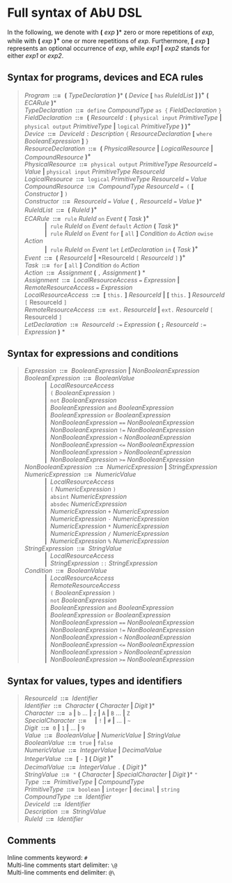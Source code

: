 # Full syntax of AbU DSL
In the following, we denote with **(** *exp* **)*** zero or more repetitions of *exp*, while with **(** *exp* **)<sup>+</sup>** one or more repetitions of *exp*. Furthermore, **[** *exp* **]** represents an optional occurrence of *exp*, while *exp1* **|** *exp2* stands for either *exp1* or *exp2*.

## Syntax for programs, devices and ECA rules
>*Program* &nbsp;**::=**&nbsp; **(** *TypeDeclaration* **)*** **(** *Device* **[** `has` *RuleIdList* **] )<sup>+</sup>** **(** *ECARule* **)*** <br>
*TypeDeclaration* &nbsp;**::=**&nbsp; `define` *CompoundType* `as {` *FieldDeclaration* `}` <br>
*FieldDeclaration* &nbsp;**::=**&nbsp; **(** *ResourceId* `:` **(** `physical input` *PrimitiveType* **|** `physical output` *PrimitiveType* **|** `logical` *PrimitiveType* **) )<sup>+</sup>** <br>
*Device* &nbsp;**::=**&nbsp; *DeviceId* `:` *Description* `{` *ResourceDeclaration* **[** `where` *BooleanExpression* **]** `}` <br>
*ResourceDeclaration* &nbsp;**::=**&nbsp; **(** *PhysicalResource* **|** *LogicalResource* **|** *CompoundResource* **)<sup>+</sup>** <br>
*PhysicalResource* &nbsp;**::=**&nbsp; `physical output` *PrimitiveType* *ResourceId* `=` *Value* **|** `physical input` *PrimitiveType* *ResourceId* <br>
*LogicalResource* &nbsp;**::=**&nbsp; `logical` *PrimitiveType* *ResourceId* `=` *Value* <br>
*CompoundResource* &nbsp;**::=**&nbsp; *CompoundType* *ResourceId* `= (` **[** *Constructor* **]** `)` <br>
*Constructor* &nbsp;**::=**&nbsp; *ResourceId* `=` *Value* **(** `,` *ResourceId* `=` *Value* **)***  <br>
*RuleIdList* &nbsp;**::=**&nbsp; **(** *RuleId* **)<sup>+</sup>** <br>
*ECARule* &nbsp;**::=**&nbsp; `rule` *RuleId* `on` *Event* **(** *Task* **)<sup>+</sup>** <br>
  &emsp;&emsp;&emsp; **|**&nbsp; `rule` *RuleId* `on` *Event* `default` *Action* **(** *Task* **)*** <br>
  &emsp;&emsp;&emsp; **|**&nbsp; `rule` *RuleId* `on` *Event* `for` **[** `all` **]** *Condition* `do` *Action* `owise` *Action* <br>
  &emsp;&emsp;&emsp; **|**&nbsp; `rule` *RuleId* `on` *Event* `let` *LetDeclaration* `in` **(** *Task* **)<sup>+</sup>** <br>
*Event* &nbsp;**::=**&nbsp; **(** *ResourceId* **|** *ResourceId `[` *ResourceId* `]` **)<sup>+</sup>** <br>
*Task* &nbsp;**::=**&nbsp; `for` **[** `all` **]** *Condition* `do` *Action* <br>
*Action* &nbsp;**::=**&nbsp; *Assignment* **(** `,` *Assignment* **)** * <br>
*Assignment* &nbsp;**::=**&nbsp; *LocalResourceAccess* `=` *Expression* **|** *RemoteResourceAccess* `=` *Expression* <br>
*LocalResourceAccess* &nbsp;**::=**&nbsp; **[** `this.` **]** *ResourceId* **|**  **[** `this.` **]** *ResourceId* `[` ResourceId `]` <br>
*RemoteResourceAccess* &nbsp;**::=**&nbsp; `ext.` *ResourceId* **|** `ext.` *ResourceId* `[` ResourceId `]` <br>
*LetDeclaration* &nbsp;**::=**&nbsp; *ResourceId* `:=` *Expression* **( `;`** *ResourceId* `:=` *Expression* **)** * <br>

## Syntax for expressions and conditions
>*Expression* &nbsp;**::=**&nbsp; *BooleanExpression* **|** *NonBooleanExpression* <br>
*BooleanExpression* &nbsp;**::=**&nbsp; *BooleanValue* <br>
  &emsp;&emsp;&emsp; **|**&nbsp; *LocalResourceAccess* <br>
  &emsp;&emsp;&emsp; **|**&nbsp; `(` *BooleanExpression* `)` <br>
  &emsp;&emsp;&emsp; **|**&nbsp; `not` *BooleanExpression* <br>
  &emsp;&emsp;&emsp; **|**&nbsp; *BooleanExpression* `and` *BooleanExpression* <br>
  &emsp;&emsp;&emsp; **|**&nbsp; *BooleanExpression* `or` *BooleanExpression* <br>
  &emsp;&emsp;&emsp; **|**&nbsp; *NonBooleanExpression* `==` *NonBooleanExpression* <br>
  &emsp;&emsp;&emsp; **|**&nbsp; *NonBooleanExpression* `!=` *NonBooleanExpression* <br>
  &emsp;&emsp;&emsp; **|**&nbsp; *NonBooleanExpression* `<` *NonBooleanExpression* <br>
  &emsp;&emsp;&emsp; **|**&nbsp; *NonBooleanExpression* `<=` *NonBooleanExpression* <br>
  &emsp;&emsp;&emsp; **|**&nbsp; *NonBooleanExpression* `>` *NonBooleanExpression* <br>
  &emsp;&emsp;&emsp; **|**&nbsp; *NonBooleanExpression* `>=` *NonBooleanExpression* <br>
*NonBooleanExpression* &nbsp;**::=**&nbsp; *NumericExpression* **|** *StringExpression* <br>
*NumericExpression* &nbsp;**::=**&nbsp; *NumericValue* <br>
  &emsp;&emsp;&emsp; **|**&nbsp; *LocalResourceAccess* <br>
  &emsp;&emsp;&emsp; **|**&nbsp; `(` *NumericExpression* `)` <br>
  &emsp;&emsp;&emsp; **|**&nbsp; `absint` *NumericExpression* <br>
  &emsp;&emsp;&emsp; **|**&nbsp; `absdec` *NumericExpression* <br>
  &emsp;&emsp;&emsp; **|**&nbsp; *NumericExpression* `+` *NumericExpression* <br>
  &emsp;&emsp;&emsp; **|**&nbsp; *NumericExpression* `-` *NumericExpression* <br>
  &emsp;&emsp;&emsp; **|**&nbsp; *NumericExpression* `*` *NumericExpression* <br>
  &emsp;&emsp;&emsp; **|**&nbsp; *NumericExpression* `/` *NumericExpression* <br>
  &emsp;&emsp;&emsp; **|**&nbsp; *NumericExpression* `%` *NumericExpression* <br>
*StringExpression* &nbsp;**::=**&nbsp; *StringValue* <br>
  &emsp;&emsp;&emsp; **|**&nbsp; *LocalResourceAccess* <br>
  &emsp;&emsp;&emsp; **|**&nbsp; *StringExpression* `::` *StringExpression* <br>
*Condition* &nbsp;**::=**&nbsp; *BooleanValue* <br>
  &emsp;&emsp;&emsp; **|**&nbsp; *LocalResourceAccess* <br>
  &emsp;&emsp;&emsp; **|**&nbsp; *RemoteResourceAccess* <br>
  &emsp;&emsp;&emsp; **|**&nbsp; `(` *BooleanExpression* `)` <br>
  &emsp;&emsp;&emsp; **|**&nbsp; `not` *BooleanExpression* <br>
  &emsp;&emsp;&emsp; **|**&nbsp; *BooleanExpression* `and` *BooleanExpression* <br>
  &emsp;&emsp;&emsp; **|**&nbsp; *BooleanExpression* `or` *BooleanExpression* <br>
  &emsp;&emsp;&emsp; **|**&nbsp; *NonBooleanExpression* `==` *NonBooleanExpression* <br>
  &emsp;&emsp;&emsp; **|**&nbsp; *NonBooleanExpression* `!=` *NonBooleanExpression* <br>
  &emsp;&emsp;&emsp; **|**&nbsp; *NonBooleanExpression* `<` *NonBooleanExpression* <br>
  &emsp;&emsp;&emsp; **|**&nbsp; *NonBooleanExpression* `<=` *NonBooleanExpression* <br>
  &emsp;&emsp;&emsp; **|**&nbsp; *NonBooleanExpression* `>` *NonBooleanExpression* <br>
  &emsp;&emsp;&emsp; **|**&nbsp; *NonBooleanExpression* `>=` *NonBooleanExpression* <br>

## Syntax for values, types and identifiers
>*ResourceId* &nbsp;**::=**&nbsp; *Identifier* <br>
*Identifier* &nbsp;**::=**&nbsp; *Character* **(** *Character* **|** *Digit* **)*** <br>
*Character* &nbsp;**::=**&nbsp; `a` **|** `b` ... **|** `z` **|** `A` **|** `B` ... **|** `Z` <br>
*SpecialCharacter* &nbsp;**::=**&nbsp; ` `&nbsp;**|** `!` **|** `#` **|** ... **|** `~` <br>
*Digit* &nbsp;**::=**&nbsp; `0` **|** `1` **|** ... **|** `9` <br>
*Value* &nbsp;**::=**&nbsp; *BooleanValue* **|** *NumericValue* **|** *StringValue* <br>
*BooleanValue* &nbsp;**::=**&nbsp; `true` **|** `false` <br>
*NumericValue* &nbsp;**::=**&nbsp; *IntegerValue* **|** *DecimalValue* <br>
*IntegerValue* &nbsp;**::=**&nbsp; **[** `-` **]** **(** *Digit* **)<sup>+</sup>** <br>
*DecimalValue* &nbsp;**::=**&nbsp; *IntegerValue* `.` **(** *Digit* **)<sup>+</sup>** <br>
*StringValue* &nbsp;**::=**&nbsp; `"` **(** *Character* **|** *SpecialCharacter* **|** *Digit* **)*** `"` <br>
*Type* &nbsp;**::=**&nbsp; *PrimitiveType* **|** *CompoundType* <br>
*PrimitiveType* &nbsp;**::=**&nbsp; `boolean` **|** `integer` **|** `decimal` **|** `string` <br>
*CompoundType* &nbsp;**::=**&nbsp; *Identifier* <br>
*DeviceId* &nbsp;**::=**&nbsp; *Identifier* <br>
*Description* &nbsp;**::=**&nbsp; *StringValue* <br>
*RuleId* &nbsp;**::=**&nbsp; *Identifier* <br>

## Comments
Inline comments keyword: `#` <br>
Multi-line comments start delimiter: `\@` <br>
Multi-line comments end delimiter: `@\`
